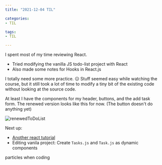 ```yaml
---
title: "2021-12-04 TIL"

categories: 
- TIL

tags:
- TIL

---
```


I spent most of my time reviewing React.

- Tried modifying the vanilla JS todo-list project with React
- Also made some notes for Hooks in React.js

I totally need some more practice. 😑 Stuff seemed easy while watching the course, but it still took a lot of time to modify a tiny bit of the existing code without looking at the source code. 

At least I have the components for my header, buttons, and the add task form. The renewed version looks like this for now. (The button doesn't do anything yet)

![renewedToDoList](![image](https://user-images.githubusercontent.com/54295374/144714672-3322f517-8c10-47f7-9e81-199706c5a193.png))

Next up:

- [Another react tutorial](https://reactjs.org/docs/getting-started.html)
- Editing vanila project: Create `Tasks.js` and `Task.js` as dynamic components

particles when coding